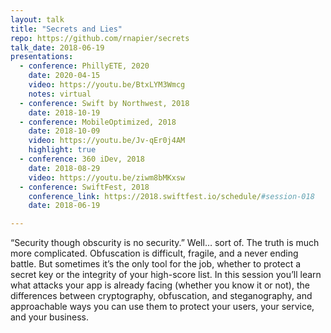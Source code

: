 ```yaml
---
layout: talk
title: "Secrets and Lies"
repo: https://github.com/rnapier/secrets
talk_date: 2018-06-19
presentations:  
  - conference: PhillyETE, 2020
    date: 2020-04-15
    video: https://youtu.be/BtxLYM3Wmcg
    notes: virtual
  - conference: Swift by Northwest, 2018
    date: 2018-10-19
  - conference: MobileOptimized, 2018
    date: 2018-10-09
    video: https://youtu.be/Jv-qEr0j4AM
    highlight: true
  - conference: 360 iDev, 2018
    date: 2018-08-29
    video: https://youtu.be/ziwm8bMKxsw
  - conference: SwiftFest, 2018
    conference_link: https://2018.swiftfest.io/schedule/#session-018 
    date: 2018-06-19

---
```


“Security though obscurity is no security.” Well… sort of. The truth is much more complicated. Obfuscation is difficult, fragile, and a never ending battle. But sometimes it’s the only tool for the job, whether to protect a secret key or the integrity of your high-score list. In this session you’ll learn what attacks your app is already facing (whether you know it or not), the differences between cryptography, obfuscation, and steganography, and approachable ways you can use them to protect your users, your service, and your business.
